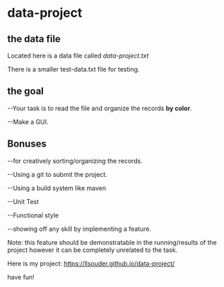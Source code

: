 # data-project

## the data file
Located here is a data file called *data-project.txt* 

There is a smaller test-data.txt file for testing.

## the goal

--Your task is to read the file and organize the records **by color**.

--Make a GUI.

## Bonuses

  --for creatively sorting/organizing the records.
  
  --Using a git to submit the project.
  
  --Using a build system like maven
  
  --Unit Test
  
  --Functional style
  
  --showing off any skill by implementing a feature.
  
   Note: this feature should be demonstratable in the running/results of the project however it can be completely unrelated to the task.

Here is my project:
https://llsouder.github.io/data-project/


have fun!

